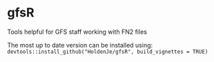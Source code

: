 # gfsR
Tools helpful for GFS staff working with FN2 files

The most up to date version can be installed using:
`devtools::install_github("HoldenJe/gfsR", build_vignettes = TRUE)`
